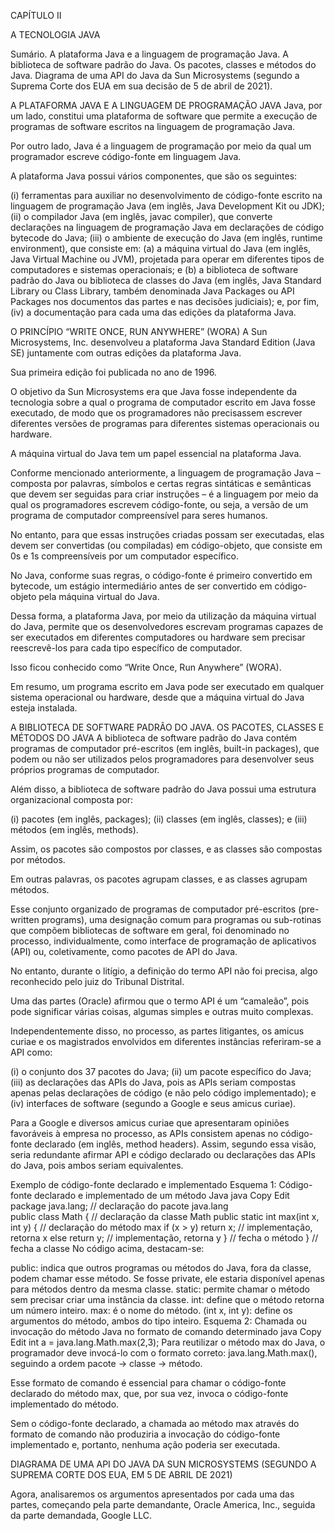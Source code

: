 CAPÍTULO II

A TECNOLOGIA JAVA

Sumário. A plataforma Java e a linguagem de programação Java. A biblioteca de software padrão do Java. Os pacotes, classes e métodos do Java. Diagrama de uma API do Java da Sun Microsystems (segundo a Suprema Corte dos EUA em sua decisão de 5 de abril de 2021).

A PLATAFORMA JAVA E A LINGUAGEM DE PROGRAMAÇÃO JAVA
Java, por um lado, constitui uma plataforma de software que permite a execução de programas de software escritos na linguagem de programação Java.

Por outro lado, Java é a linguagem de programação por meio da qual um programador escreve código-fonte em linguagem Java.

A plataforma Java possui vários componentes, que são os seguintes:

(i) ferramentas para auxiliar no desenvolvimento de código-fonte escrito na linguagem de programação Java (em inglês, Java Development Kit ou JDK);
(ii) o compilador Java (em inglês, javac compiler), que converte declarações na linguagem de programação Java em declarações de código bytecode do Java;
(iii) o ambiente de execução do Java (em inglês, runtime environment), que consiste em:
(a) a máquina virtual do Java (em inglês, Java Virtual Machine ou JVM), projetada para operar em diferentes tipos de computadores e sistemas operacionais; e
(b) a biblioteca de software padrão do Java ou biblioteca de classes do Java (em inglês, Java Standard Library ou Class Library, também denominada Java Packages ou API Packages nos documentos das partes e nas decisões judiciais); e, por fim,
(iv) a documentação para cada uma das edições da plataforma Java.

O PRINCÍPIO “WRITE ONCE, RUN ANYWHERE” (WORA)
A Sun Microsystems, Inc. desenvolveu a plataforma Java Standard Edition (Java SE) juntamente com outras edições da plataforma Java.

Sua primeira edição foi publicada no ano de 1996.

O objetivo da Sun Microsystems era que Java fosse independente da tecnologia sobre a qual o programa de computador escrito em Java fosse executado, de modo que os programadores não precisassem escrever diferentes versões de programas para diferentes sistemas operacionais ou hardware.

A máquina virtual do Java tem um papel essencial na plataforma Java.

Conforme mencionado anteriormente, a linguagem de programação Java – composta por palavras, símbolos e certas regras sintáticas e semânticas que devem ser seguidas para criar instruções – é a linguagem por meio da qual os programadores escrevem código-fonte, ou seja, a versão de um programa de computador compreensível para seres humanos.

No entanto, para que essas instruções criadas possam ser executadas, elas devem ser convertidas (ou compiladas) em código-objeto, que consiste em 0s e 1s compreensíveis por um computador específico.

No Java, conforme suas regras, o código-fonte é primeiro convertido em bytecode, um estágio intermediário antes de ser convertido em código-objeto pela máquina virtual do Java.

Dessa forma, a plataforma Java, por meio da utilização da máquina virtual do Java, permite que os desenvolvedores escrevam programas capazes de ser executados em diferentes computadores ou hardware sem precisar reescrevê-los para cada tipo específico de computador.

Isso ficou conhecido como “Write Once, Run Anywhere” (WORA).

Em resumo, um programa escrito em Java pode ser executado em qualquer sistema operacional ou hardware, desde que a máquina virtual do Java esteja instalada.

A BIBLIOTECA DE SOFTWARE PADRÃO DO JAVA. OS PACOTES, CLASSES E MÉTODOS DO JAVA
A biblioteca de software padrão do Java contém programas de computador pré-escritos (em inglês, built-in packages), que podem ou não ser utilizados pelos programadores para desenvolver seus próprios programas de computador.

Além disso, a biblioteca de software padrão do Java possui uma estrutura organizacional composta por:

(i) pacotes (em inglês, packages);
(ii) classes (em inglês, classes); e
(iii) métodos (em inglês, methods).

Assim, os pacotes são compostos por classes, e as classes são compostas por métodos.

Em outras palavras, os pacotes agrupam classes, e as classes agrupam métodos.

Esse conjunto organizado de programas de computador pré-escritos (pre-written programs), uma designação comum para programas ou sub-rotinas que compõem bibliotecas de software em geral, foi denominado no processo, individualmente, como interface de programação de aplicativos (API) ou, coletivamente, como pacotes de API do Java.

No entanto, durante o litígio, a definição do termo API não foi precisa, algo reconhecido pelo juiz do Tribunal Distrital.

Uma das partes (Oracle) afirmou que o termo API é um “camaleão”, pois pode significar várias coisas, algumas simples e outras muito complexas.

Independentemente disso, no processo, as partes litigantes, os amicus curiae e os magistrados envolvidos em diferentes instâncias referiram-se a API como:

(i) o conjunto dos 37 pacotes do Java;
(ii) um pacote específico do Java;
(iii) as declarações das APIs do Java, pois as APIs seriam compostas apenas pelas declarações de código (e não pelo código implementado); e
(iv) interfaces de software (segundo a Google e seus amicus curiae).

Para a Google e diversos amicus curiae que apresentaram opiniões favoráveis à empresa no processo, as APIs consistem apenas no código-fonte declarado (em inglês, method headers). Assim, segundo essa visão, seria redundante afirmar API e código declarado ou declarações das APIs do Java, pois ambos seriam equivalentes.

Exemplo de código-fonte declarado e implementado
Esquema 1: Código-fonte declarado e implementado de um método Java
java
Copy
Edit
package java.lang;                     // declaração do pacote java.lang   
public class Math {                     // declaração da classe Math
    public static int max(int x, int y) {  // declaração do método max
        if (x > y) return x;               // implementação, retorna x
        else return y;                      // implementação, retorna y
    }                                      // fecha o método
}                                          // fecha a classe
No código acima, destacam-se:

public: indica que outros programas ou métodos do Java, fora da classe, podem chamar esse método. Se fosse private, ele estaria disponível apenas para métodos dentro da mesma classe.
static: permite chamar o método sem precisar criar uma instância da classe.
int: define que o método retorna um número inteiro.
max: é o nome do método.
(int x, int y): define os argumentos do método, ambos do tipo inteiro.
Esquema 2: Chamada ou invocação do método Java no formato de comando determinado
java
Copy
Edit
int a = java.lang.Math.max(2,3);
Para reutilizar o método max do Java, o programador deve invocá-lo com o formato correto:
java.lang.Math.max(), seguindo a ordem pacote → classe → método.

Esse formato de comando é essencial para chamar o código-fonte declarado do método max, que, por sua vez, invoca o código-fonte implementado do método.

Sem o código-fonte declarado, a chamada ao método max através do formato de comando não produziria a invocação do código-fonte implementado e, portanto, nenhuma ação poderia ser executada.

DIAGRAMA DE UMA API DO JAVA DA SUN MICROSYSTEMS (SEGUNDO A SUPREMA CORTE DOS EUA, EM 5 DE ABRIL DE 2021)

Agora, analisaremos os argumentos apresentados por cada uma das partes, começando pela parte demandante, Oracle America, Inc., seguida da parte demandada, Google LLC.
